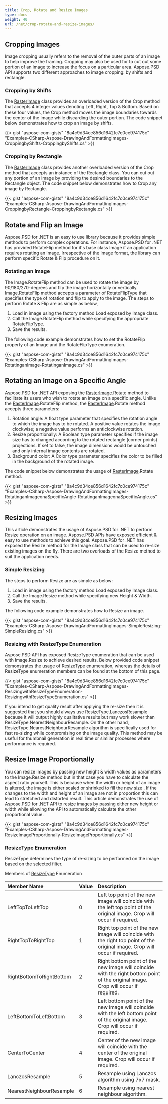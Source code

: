 ```yaml
---
title: Crop, Rotate and Resize Images
type: docs
weight: 40
url: /net/crop-rotate-and-resize-images/
---
```


## **Cropping Images**
Image cropping usually refers to the removal of the outer parts of an image to help improve the framing. Cropping may also be used for to cut out some portion of an image to increase the focus on a particular area. Aspose.PSD API supports two different approaches to image cropping: by shifts and rectangle.
### **Cropping by Shifts**
The [RasterImage](https://reference.aspose.com/psd/net/aspose.psd/rasterimage) class provides an overloaded version of the Crop method that accepts 4 integer values denoting Left, Right, Top & Bottom. Based on these four values, the Crop method moves the image boundaries towards the center of the image while discarding the outer portion. The code snippet below demonstrates how to crop an image by shifts.



{{< gist "aspose-com-gists" "8a4c9d34ce856d1642fc7c0ce974175c" "Examples-CSharp-Aspose-DrawingAndFormattingImages-CroppingbyShifts-CroppingbyShifts.cs" >}}
### **Cropping by Rectangle**
The [RasterImage](https://reference.aspose.com/psd/net/aspose.psd/rasterimage) class provides another overloaded version of the Crop method that accepts an instance of the Rectangle class. You can cut out any portion of an image by providing the desired boundaries to the Rectangle object. The code snippet below demonstrates how to Crop any image by Rectangle.



{{< gist "aspose-com-gists" "8a4c9d34ce856d1642fc7c0ce974175c" "Examples-CSharp-Aspose-DrawingAndFormattingImages-CroppingbyRectangle-CroppingbyRectangle.cs" >}}
## **Rotate and Flip an Image**
Aspose.PSD for .NET is an easy to use library because it provides simple methods to perform complex operations. For instance, Aspose.PSD for .NET has provided RotateFlip method for it's base class Image if an application requires rotating an image. Irrespective of the image format, the library can perform specific Rotate & Flip procedure on it.
### **Rotating an Image**
The Image.RotateFlip method can be used to rotate the image by 90/180/270-degrees and flip the image horizontally or vertically. Image.RotateFlip method accepts a parameter of RotateFlipType that specifies the type of rotation and flip to apply to the image. The steps to perform Rotate & Flip are as simple as below,

1. Load in image using the factory method Load exposed by Image class.
1. Call the Image.RotateFlip method while specifying the appropriate RotateFlipType.
1. Save the results.

The following code example demonstrates how to set the RotateFlip property of an Image and the RotateFlipType enumeration.



{{< gist "aspose-com-gists" "8a4c9d34ce856d1642fc7c0ce974175c" "Examples-CSharp-Aspose-DrawingAndFormattingImages-RotatinganImage-RotatinganImage.cs" >}}
## **Rotating an Image on a Specific Angle**
Aspose.PSD for .NET API exposing the [RasterImage](https://reference.aspose.com/psd/net/aspose.psd/rasterimage).Rotate method to facilitate its users who wish to rotate an image on a specific angle. Unlike the [RasterImage](https://reference.aspose.com/psd/net/aspose.psd/rasterimage).RotateFlip method, the [RasterImage](https://reference.aspose.com/psd/net/aspose.psd/rasterimage).Rotate method accepts three parameters:

1. Rotation angle: A float type parameter that specifies the rotation angle to which the image has to be rotated. A positive value rotates the image clockwise; a negative value performs an anticlockwise rotation.
1. Resize proportionally: A Boolean type parameter specifies if the image size has to changed according to the rotated rectangle (corner points) projections. If set to false, the image dimensions would be untouched and only internal image contents are rotated.
1. Background color: A Color type parameter specifies the color to be filled in the background of the rotated image.

The code snippet below demonstrates the usage of [RasterImage](https://reference.aspose.com/psd/net/aspose.psd/rasterimage).Rotate method.



{{< gist "aspose-com-gists" "8a4c9d34ce856d1642fc7c0ce974175c" "Examples-CSharp-Aspose-DrawingAndFormattingImages-RotatinganImageonaSpecificAngle-RotatinganImageonaSpecificAngle.cs" >}}
## **Resizing Images**
This article demonstrates the usage of Aspose.PSD for .NET to perform Resize operation on an image. Aspose.PSD APIs have exposed efficient & easy to use methods to achieve this goal. Aspose.PSD for .NET has exposed the Resize method for the Image class that can be used to re-size existing images on the fly. There are two overloads of the Resize method to suit the application needs.
### **Simple Resizing**
The steps to perform Resize are as simple as below:

1. Load in image using the factory method Load exposed by Image class.
1. Call the Image.Resize method while specifying new Height & Width.
1. Save the results.

The following code example demonstrates how to Resize an image.



{{< gist "aspose-com-gists" "8a4c9d34ce856d1642fc7c0ce974175c" "Examples-CSharp-Aspose-DrawingAndFormattingImages-SimpleResizing-SimpleResizing.cs" >}}
### **Resizing with ResizeType Enumeration**
Aspose.PSD API has exposed ResizeType enumeration that can be used with Image.Resize to achieve desired results. Below provided code snippet demonstrates the usage of ResizeType enumeration, whereas the details of ResizeType enumeration members can be found at the bottom of this page.



{{< gist "aspose-com-gists" "8a4c9d34ce856d1642fc7c0ce974175c" "Examples-CSharp-Aspose-DrawingAndFormattingImages-ResizingwithResizeTypeEnumeration-ResizingwithResizeTypeEnumeration.cs" >}}



If you intend to get quality result after applying the re-size then it is suggested that you should always use ResizeType.LanczosResample because it will output highly qualitative results but may work slower than ResizeType.NearestNeighbourResample. On the other hand, ResizeType.NearestNeighbourResample algorithm is specifically used for fast re-sizing while compromising on the image quality. This method may be useful for thumbnail generation in real time or similar processes where performance is required.
## **Resize Image Proportionally**
You can resize images by passing new height & width values as parameters to the Image.Resize method but in that case you have to calculate the aspect ratio yourself. This is because when the width or height of an image is altered, the image is either scaled or shrinked to fill the new size . If the changes to the width and height of an image are not in proportion this can lead to stretched and distorted result. This article demonstrates the use of Aspose.PSD for .NET API to resize images by passing either new height or width while allowing the API to automatically calculate the other proportional value.



{{< gist "aspose-com-gists" "8a4c9d34ce856d1642fc7c0ce974175c" "Examples-CSharp-Aspose-DrawingAndFormattingImages-ResizeImageProportionally-ResizeImageProportionally.cs" >}}
### **ResizeType Enumeration**
ResizeType determines the type of re-sizing to be performed on the image based on the selected filter.

Members of [ResizeType](https://reference.aspose.com/psd/net/aspose.psd/resizetype) Enumeration

|**Member Name**|**Value**|**Description**|
| :- | :- | :- |
|LeftTopToLeftTop|0|Left top point of the new image will coincide with the left top point of the original image. Crop will occur if required.|
|RightTopToRightTop|1|Right top point of the new image will coincide with the right top point of the original image. Crop will occur if required.|
|RightBottomToRightBottom|2|Right bottom point of the new image will coincide with the right bottom point of the original image. Crop will occur if required.|
|LeftBottomToLeftBottom|3|Left bottom point of the new image will coincide with the left bottom point of the original image. Crop will occur if required.|
|CenterToCenter|4|Center of the new image will coincide with the center of the original image. Crop will occur if required.|
|LanczosResample|5|Resample using Lanczos algorithm using 7x7 mask.|
|NearestNeighbourResample|6|Resample using nearest neighbour algorithm.|
